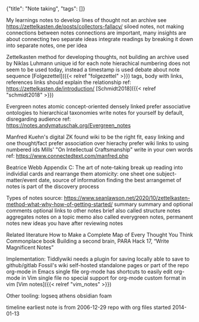 {"title": "Note taking", "tags": []}

My learnings
  notes to develop lines of thought not an archive
    see https://zettelkasten.de/posts/collectors-fallacy/
  siloed notes, not making connections between notes
    connections are important, many insights are about connecting two separate ideas
  integrate readings by breaking it down into separate notes, one per idea

Zettelkasten method
  for developing thoughts, not building an archive
  used by Niklas Luhmann
  unique id for each note
    hierachical numbering
    does not seem to be used today, instead a timestamp is used
    debate about note sequence [Folgezettel]({{< relref "folgezettel" >}})
  tags, body with links, references
  links should explain the relationship
  ref: https://zettelkasten.de/introduction/ [Schmidt2018]({{< relref "schmidt2018" >}})

Evergreen notes
  atomic
  concept-oriented
  densely linked
  prefer associative ontologies to hierarchical taxonomies
  write notes for yourself by default, disregarding audience
  ref: https://notes.andymatuschak.org/Evergreen_notes

Manfred Kuehn's digital ZK
  found wiki to be the right fit, easy linking and one thought/fact
  prefer association over hierachy
  prefer wiki links to using numbered ids
  Mills' "On Intellectual Craftsmanship"
  write in your own words
  ref: https://www.connectedtext.com/manfred.php

Beatrice Webb Appendix C: The art of note-taking
  break up reading into individial cards and rearrange them
  atomicity: one sheet one subject-matter/event
  date, source of information
  finding the best arrangemet of notes is part of the discovery process

Types of notes
  source: https://www.seanlawson.net/2020/10/zettelkasten-method-what-why-how-of-getting-started/
  summary
    summary and optional comments
    optional links to other notes
  brief
    also called structure notes
    aggregates notes on a topic
  memo
    also called everygreen notes, permanent notes
    new ideas you have after reviewing notes

Related literature
  How to Make a Complete Map of Every Thought You Think
  Commonplace book
  Building a second brain, PARA
  Hack 17, “Write Magnificent Notes”

Implementation:
  Tiddlywiki
    needs a plugin for saving locally
    able to save to github/gitlab
  Fossil's wiki
    self-hosted
    standalone pages or part of the repo
  org-mode in Emacs
    single file
    org-mode has shortcuts to easily edit
  org-mode in Vim
    single file
    no special support for org-mode
  custom format in vim
    [Vim notes]({{< relref "vim_notes" >}})

Other tooling:
  logseq
  athens
  obsidian
  foam

timeline
  earliest note is from 2006-12-29
  repo with org files started 2014-01-13

